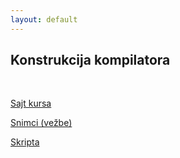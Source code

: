 ```yaml
---
layout: default
---
```


## Konstrukcija kompilatora

<br>

[Sajt kursa](https://www.prevodioci.matf.bg.ac.rs/KonstrukcijaKompilatora.html)

[Snimci (vežbe)](https://drajv.org/index.php/s/9R8ocXtrLjcWXsd?path=%2F4.%20godina%2F8.%20semestar%2FKK%2FVezbe%2020-21)

[Skripta](../materials/active/KK/)
